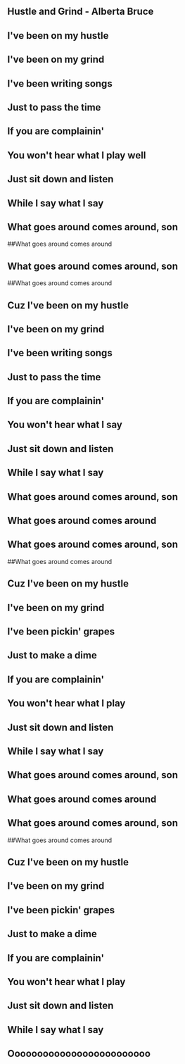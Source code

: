 ## Hustle and Grind - Alberta Bruce



## I've been on my hustle



## I've been on my grind  



## I've been writing songs  



## Just to pass the time  



## If you are complainin'  



## You won't hear what I play well  



## Just sit down and listen  



## While I say what I say  



## What goes around comes around, son  



##What goes around comes around



## What goes around comes around, son  



##What goes around comes around



  
## Cuz I've been on my hustle  



## I've been on my grind  



## I've been writing songs  



## Just to pass the time  



## If you are complainin'  



## You won't hear what I say  



## Just sit down and listen  



## While I say what I say  



## What goes around comes around, son  



## What goes around comes around



## What goes around comes around, son  



##What goes around comes around



## Cuz I've been on my hustle  



## I've been on my grind  



## I've been pickin' grapes  



## Just to make a dime  



## If you are complainin'  



## You won't hear what I play  



## Just sit down and listen  



## While I say what I say  



## What goes around comes around, son  



## What goes around comes around



## What goes around comes around, son  



##What goes around comes around



## Cuz I've been on my hustle  



## I've been on my grind  



##  I've been pickin' grapes  



##  Just to make a dime  



##  If you are complainin'  



##  You won't hear what I play  



##  Just sit down and listen  



##  While I say what I say  



##  Ooooooooooooooooooooooooo  



